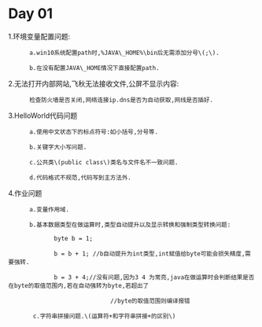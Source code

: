 # Day 01

1.环境变量配置问题:

          a.win10系统配置path时,%JAVA\_HOME%\bin后无需添加分号\(;\).

          b.在没有配置JAVA\_HOME情况下直接配置path.

2.无法打开内部网站,飞秋无法接收文件,公屏不显示内容:

          检查防火墙是否关闭,网络连接ip.dns是否为自动获取,网线是否插好.

3.HelloWorld代码问题

          a.使用中文状态下的标点符号:如小括号,分号等.

          b.关键字大小写问题.

          c.公共类\(public class\)类名与文件名不一致问题.

          d.代码格式不规范,代码写到主方法外.

4.作业问题

          a.变量作用域.

          b.基本数据类型在做运算时,类型自动提升以及显示转换和强制类型转换问题:

                 byte b = 1;

                 b = b + 1; //b自动提升为int类型,int赋值给byte可能会损失精度,需要强转.

                 b = 3 + 4;//没有问题,因为3 4 为常亮,java在做运算时会判断结果是否在byte的取值范围内,若在自动强转为byte,若超出了

                                 //byte的取值范围则编译报错

           c.字符串拼接问题.\(运算符+和字符串拼接+的区别\)



